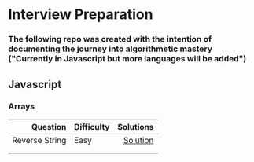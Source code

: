 # Interview Preparation

### The following repo was created with the intention of documenting the journey into algorithmetic mastery ("Currently in Javascript but more languages will be added")

## Javascript 

### Arrays
| Question       | Difficulty| Solutions |
|  ----:         |-----------| ----:     |
| Reverse String |Easy|[Solution](https://github.com/pedrocor12/LeetCode/tree/main/Javascript/Arrays)|
|                |           |           |  
|                |           |           |

